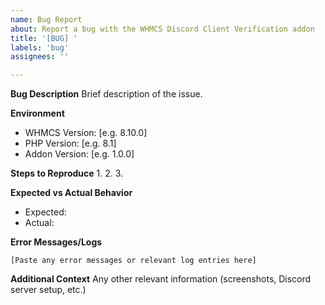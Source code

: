 ```yaml
---
name: Bug Report
about: Report a bug with the WHMCS Discord Client Verification addon
title: '[BUG] '
labels: 'bug'
assignees: ''

---
```


**Bug Description**
Brief description of the issue.

**Environment**
- WHMCS Version: [e.g. 8.10.0]
- PHP Version: [e.g. 8.1]
- Addon Version: [e.g. 1.0.0]

**Steps to Reproduce**
1. 
2. 
3. 

**Expected vs Actual Behavior**
- Expected: 
- Actual: 

**Error Messages/Logs**
```
[Paste any error messages or relevant log entries here]
```

**Additional Context**
Any other relevant information (screenshots, Discord server setup, etc.)
